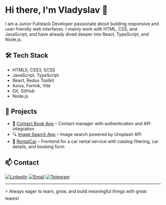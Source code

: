# Hi there, I'm Vladyslav 👋

I am a Junior Fullstack Developer passionate about building responsive and user-friendly web interfaces. I mainly work with HTML, CSS, and JavaScript, and have already dived deeper into React, TypeScript, and Node.js.

## 🛠️ Tech Stack

- HTML5, CSS3, SCSS
- JavaScript, TypeScript
- React, Redux Toolkit
- Axios, Formik, Vite
- Git, GitHub
- Node.js

## 🚀 Projects

- 📇 [Contact Book App](https://github.com/worlems/goit-react-hw-08/tree/main) – Contact manager with authentication and API integration
- 🔍 [Image Search App](https://github.com/worlems/goit-react-hw-04) – Image search powered by Unsplash API
- 🚗 [RentalCar](https://github.com/worlems/RentalCar) – Frontend for a car rental service with catalog filtering, car details, and booking form

## 📫 Contact

[![LinkedIn](https://img.shields.io/badge/LinkedIn-0077B5?style=for-the-badge&logo=linkedin&logoColor=white)](https://www.linkedin.com/in/vladislav-ungurean)
[![Email](https://img.shields.io/badge/Email-D14836?style=for-the-badge&logo=gmail&logoColor=white)](mailto:ungureanvladislav@gmail.com)
[![Telegram](https://img.shields.io/badge/Telegram-2CA5E0?style=for-the-badge&logo=telegram&logoColor=white)](https://t.me/strxyP)

---

⚡ Always eager to learn, grow, and build meaningful things with great teams!
